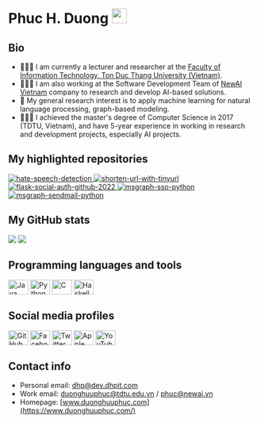 # Phuc H. Duong <img src="https://www.dhpit.com/static/img/hi-animated.gif" width="30px"/>

## Bio
 - 👨🏻‍🏫 I am currently a lecturer and researcher at the [Faculty of Information Technology, Ton Duc Thang University (Vietnam)](https://it.tdtu.edu.vn/).
 - 👨🏻‍💻 I am also working at the Software Development Team of [NewAI Vietnam](https://www.newai.vn/) company to research and develop AI-based solutions.
 - 🔭 My general research interest is to apply machine learning for natural language processing, graph-based modeling.
 - 👨🏻‍🎓 I achieved the master's degree of Computer Science in 2017 (TDTU, Vietnam), and have 5-year experience in working in research and development projects, especially AI projects.


## My highlighted repositories
<div>
    <p>
        <a href="https://github.com/duonghuuphuc/hate-speech-detection.git">
        <img src="https://github-readme-stats.vercel.app/api/pin/?username=duonghuuphuc&repo=hate-speech-detection" alt="hate-speech-detection"/>
        </a>
        <a href="https://github.com/duonghuuphuc/shorten-url-with-tinyurl.git">
        <img src="https://github-readme-stats.vercel.app/api/pin/?username=duonghuuphuc&repo=shorten-url-with-tinyurl" alt="shorten-url-with-tinyurl"/>
        </a>
        <a href="https://github.com/duonghuuphuc/flask-social-auth-github-2022.git">
        <img src="https://github-readme-stats.vercel.app/api/pin/?username=duonghuuphuc&repo=flask-social-auth-github-2022" alt="flask-social-auth-github-2022"/>
        </a>
        <a href="https://github.com/duonghuuphuc/msgraph-sso-python.git">
        <img src="https://github-readme-stats.vercel.app/api/pin/?username=duonghuuphuc&repo=msgraph-sso-python" alt="msgraph-sso-python"/>
        </a>
        <a href="https://github.com/duonghuuphuc/msgraph-sendmail-python.git">
        <img src="https://github-readme-stats.vercel.app/api/pin/?username=duonghuuphuc&repo=msgraph-sendmail-python" alt="msgraph-sendmail-python"/>
        </a>
    </p>
</div>


## My GitHub stats
<img src="https://github-readme-stats.vercel.app/api?username=duonghuuphuc&count_private=true&show_icons=true"/>

<img src="https://github-readme-stats.vercel.app/api/top-langs/?username=duonghuuphuc&layout=compact"/>


## Programming languages and tools
<p align="left">
<img align="center" src="https://cdn.jsdelivr.net/npm/simple-icons@3.0.1/icons/pytorch.svg" alt="Java" height="30" width="40"/>
<img align="center" src="https://cdn.jsdelivr.net/npm/simple-icons@3.0.1/icons/python.svg" alt="Python" height="30" width="40"/>
<img align="center" src="https://cdn.jsdelivr.net/npm/simple-icons@3.0.1/icons/c.svg" alt="C" height="30" width="40"/>
<img align="center" src="https://cdn.jsdelivr.net/npm/simple-icons@3.0.1/icons/postgresql.svg" alt="Haskell" height="30" width="40"/>
</p>


## Social media profiles
<p align="left">
<a href="https://github.com/duonghuuphuc"><img align="center" src="https://cdn.jsdelivr.net/npm/simple-icons@3.0.1/icons/github.svg" alt="GitHub" height="30" width="40"/></a>
<a href="https://www.facebook.com/DuongHuuPhuc"><img align="center" src="https://cdn.jsdelivr.net/npm/simple-icons@3.0.1/icons/facebook.svg" alt="Facebook" height="30" width="40"/></a>
<a href="https://twitter.com/duonghuuphuc"><img align="center" src="https://cdn.jsdelivr.net/npm/simple-icons@3.0.1/icons/twitter.svg" alt="Twitter" height="30" width="40"/></a>
<a href="https://music.apple.com/vn/playlist/kelvins-jukebox-hits/pl.u-AkAmzByslJNkMx"><img align="center" src="https://cdn.jsdelivr.net/npm/simple-icons@3.0.1/icons/applemusic.svg" alt="Apple Music" height="30" width="40"/></a>
<a href="https://www.youtube.com/DuongHuuPhuc"><img align="center" src="https://cdn.jsdelivr.net/npm/simple-icons@3.0.1/icons/youtube.svg" alt="YouTube" height="30" width="40"/></a>
</p>


## Contact info
- Personal email: dhp@dev.dhpit.com
- Work email: duonghuuphuc@tdtu.edu.vn / phuc@newai.vn
- Homepage: [www.duonghuuphuc.com](https://www.duonghuuphuc.com/)


<!--
**duonghuuphuc/duonghuuphuc** is a ✨ _special_ ✨ repository because its `README.md` (this file) appears on your GitHub profile.

Here are some ideas to get you started:

- 🔭 I’m currently working on ...
- 🌱 I’m currently learning ...
- 👯 I’m looking to collaborate on ...
- 🤔 I’m looking for help with ...
- 💬 Ask me about ...
- 📫 How to reach me: ...
- 😄 Pronouns: ...
- ⚡ Fun fact: ...
-->

